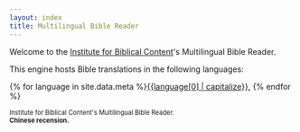 ```yaml
---
layout: index
title: Multilingual Bible Reader
---
```


Welcome to the [Institute for Biblical Content](https://ibc.oarc.science)'s Multilingual Bible Reader.

This engine hosts Bible translations in the following languages:

{% for language in site.data.meta %}[{{language[0] | capitalize}}](/{{language[0]}}), {% endfor %} 

<span style="font-size:80%;">Institute for Biblical Content's Multilingual Bible Reader.<br>
      <strong>Chinese recension.</strong></span>
    </div>
